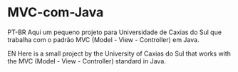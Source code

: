 # MVC-com-Java
PT-BR
Aqui um pequeno projeto para Universidade de Caxias do Sul que trabalha com o padrão MVC (Model - View - Controller) em Java.

EN
Here is a small project by the University of Caxias do Sul that works with the MVC (Model - View - Controller) standard in Java.
